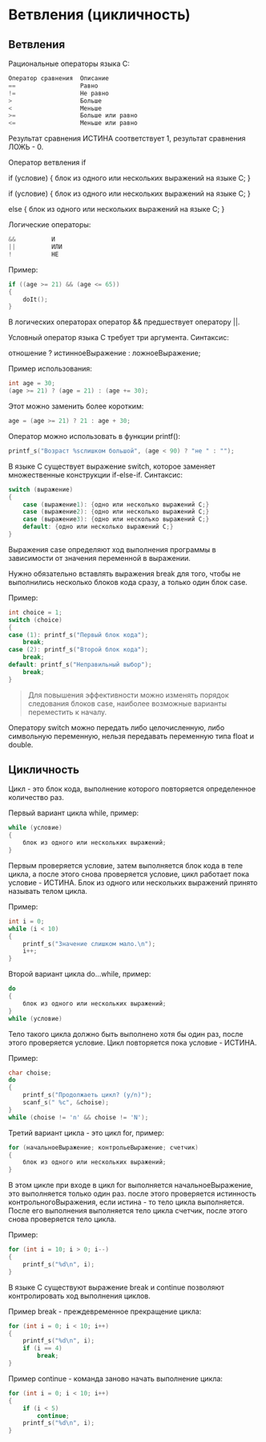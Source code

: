 
# Ветвления (цикличность)

## Ветвления

Рациональные операторы языка С:
```c
Оператор сравнения  Описание
==                  Равно
!=                  Не равно
>                   Больше
<                   Меньше
>=                  Больше или равно
<=                  Меньше или равно
```
Результат сравнения ИСТИНА соответствует 1, результат сравнения ЛОЖЬ - 0.

Оператор ветвления if

if (условие) { блок из одного или нескольких выражений на языке C; }

if (условие) { блок из одного или нескольких выражений на языке С; }

else { блок из одного или нескольких выражений на языке С; }

Логические операторы:
```c
&&          И
||          ИЛИ
!           НЕ
```
Пример:
```c
if ((age >= 21) && (age <= 65))
{
    doIt();
}
```
В логических операторах оператор && предшествует оператору ||.

Условный оператор языка С требует три аргумента. Синтаксис:

отношение ? истинноеВыражение : ложноеВыражение;

Пример использования:
```c
int age = 30;
(age >= 21) ? (age = 21) : (age += 30);
```
Этот можно заменить более коротким:
```c
age = (age >= 21) ? 21 : age + 30;
```
Оператор можно использовать в функции printf():
```c
printf_s("Возраст %sслишком большой", (age < 90) ? "не " : "");
```

В языке С существует выражение switch, которое заменяет множественные конструкции if-else-if. Синтаксис:
```c
switch (выражение)
{
    case (выражение1): {одно или несколько выражений С;}
    case (выражение2): {одно или несколько выражений С;}
    case (выражение3): {одно или несколько выражений С;}
    default: {одно или несколько выражений С;}
}
```
Выражения case определяют ход выполнения программы в зависимости от значения переменной в выражении.

Нужно обязательно вставлять выражения break для того, чтобы не выполнились несколько блоков кода сразу, а только один блок case.

Пример:
```c
int choice = 1;
switch (choice)
{
case (1): printf_s("Первый блок кода");
    break;
case (2): printf_s("Второй блок кода");
    break;
default: printf_s("Неправильный выбор");
    break;
}
```
>Для повышения эффективности можно изменять порядок следования блоков case, наиболее возможные варианты переместить к началу.

Оператору switch можно передать либо целочисленную, либо символьную переменную, нельзя передавать переменную типа float и double.


## Цикличность

Цикл - это блок кода, выполнение которого повторяется определенное количество раз. 

Первый вариант цикла while, пример:
```c
while (условие)
{
    блок из одного или нескольких выражений;
}
```
Первым проверяется условие, затем выполняется блок кода в теле цикла, а после этого снова проверяется условие, цикл работает пока условие - ИСТИНА. Блок из одного или нескольких выражений принято называть телом цикла.

Пример:
```c
int i = 0;
while (i < 10)
{
    printf_s("Значение слишком мало.\n");
    i++;
}
```

Второй вариант цикла do...while, пример: 
```c
do
{
    блок из одного или нескольких выражений;
}
while (условие)
```
Тело такого цикла должно быть выполнено хотя бы один раз, после этого проверяется условие. Цикл повторяется пока условие - ИСТИНА.

Пример:
```c
char choise;
do
{
    printf_s("Продолжаеть цикл? (y/n)");		
    scanf_s(" %c", &choise);
}
while (choise != 'n' && choise != 'N');
```

Третий вариант цикла - это цикл for, пример:
```c
for (начальноеВыражение; контрольеВыражение; счетчик)
{
    блок из одного или нескольких выражений;
}
```
В этом цикле при входе в цикл for выполняется начальноеВыражение, это выполняется только один раз. после этого проверяется истинность контрольногоВыражения, если истина - то тело цикла выполняется. После его выполнения выполняется тело цикла счетчик, после этого снова проверяется тело цикла.

Пример:
```c
for (int i = 10; i > 0; i--)
{
    printf_s("%d\n", i);
}
```

В языке С существуют выражение break и continue позволяют контролировать ход выполнения  циклов. 

Пример break - преждевременное прекращение цикла:
```c
for (int i = 0; i < 10; i++)
{
    printf_s("%d\n", i);
    if (i == 4)
        break;
}
```

Пример continue - команда заново начать выполнение цикла:
```c
for (int i = 0; i < 10; i++)
{
    if (i < 5)
        continue;
    printf_s("%d\n", i);
}
```

